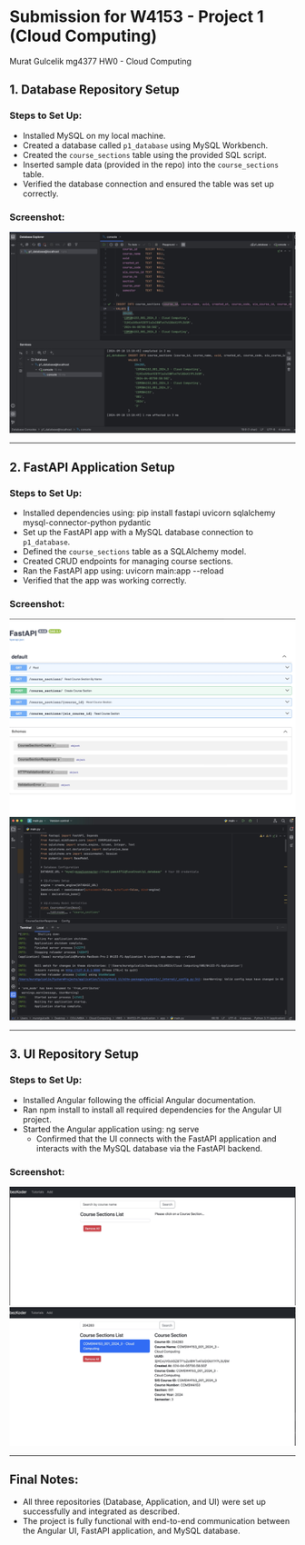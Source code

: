 

# Submission for W4153 - Project 1 (Cloud Computing)
Murat Gulcelik 
mg4377
HW0 - Cloud Computing

## 1. Database Repository Setup
### Steps to Set Up:
- Installed MySQL on my local machine.
- Created a database called `p1_database` using MySQL Workbench.
- Created the `course_sections` table using the provided SQL script.
- Inserted sample data (provided in the repo) into the `course_sections` table.
- Verified the database connection and ensured the table was set up correctly.

### Screenshot:
![Database Screenshot](./databasecloudcomputinghw0.jpeg)

---

## 2. FastAPI Application Setup
### Steps to Set Up:
- Installed dependencies using:
  pip install fastapi uvicorn sqlalchemy mysql-connector-python pydantic
- Set up the FastAPI app with a MySQL database connection to `p1_database`.
- Defined the `course_sections` table as a SQLAlchemy model.
- Created CRUD endpoints for managing course sections.
- Ran the FastAPI app using:
  uvicorn main:app --reload
- Verified that the app was working correctly.

### Screenshot:
![Application Screenshot](./applicationdocscloudcomputinghw0.jpeg)
![Application Screenshot](./applicationcodecloudcomputinghw0.jpeg)

---

## 3. UI Repository Setup
### Steps to Set Up:
- Installed Angular following the official Angular documentation.
- Ran npm install to install all required dependencies for the Angular UI project.
- Started the Angular application using:
  ng serve
  - Confirmed that the UI connects with the FastAPI application and interacts with the MySQL database via the FastAPI backend.

### Screenshot:
![UI Screenshot](./userinterfaceemptycloudcomputinghw0.jpeg)
![UI Screenshot](./userinterfacefullcloudcomputinghw0.jpeg)

---

## Final Notes:
- All three repositories (Database, Application, and UI) were set up successfully and integrated as described.
- The project is fully functional with end-to-end communication between the Angular UI, FastAPI application, and MySQL database.
